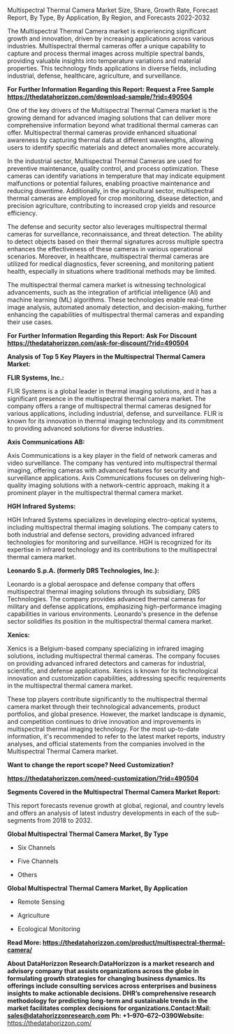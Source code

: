 Multispectral Thermal Camera Market Size, Share, Growth Rate, Forecast
Report, By Type, By Application, By Region, and Forecasts 2022-2032

The Multispectral Thermal Camera market is experiencing significant
growth and innovation, driven by increasing applications across various
industries. Multispectral thermal cameras offer a unique capability to
capture and process thermal images across multiple spectral bands,
providing valuable insights into temperature variations and material
properties. This technology finds applications in diverse fields,
including industrial, defense, healthcare, agriculture, and
surveillance.

**For Further Information Regarding this Report: Request a Free Sample
<https://thedatahorizzon.com/download-sample/?rid=490504>**

One of the key drivers of the Multispectral Thermal Camera market is the
growing demand for advanced imaging solutions that can deliver more
comprehensive information beyond what traditional thermal cameras can
offer. Multispectral thermal cameras provide enhanced situational
awareness by capturing thermal data at different wavelengths, allowing
users to identify specific materials and detect anomalies more
accurately.

In the industrial sector, Multispectral Thermal Cameras are used for
preventive maintenance, quality control, and process optimization. These
cameras can identify variations in temperature that may indicate
equipment malfunctions or potential failures, enabling proactive
maintenance and reducing downtime. Additionally, in the agricultural
sector, multispectral thermal cameras are employed for crop monitoring,
disease detection, and precision agriculture, contributing to increased
crop yields and resource efficiency.

The defense and security sector also leverages multispectral thermal
cameras for surveillance, reconnaissance, and threat detection. The
ability to detect objects based on their thermal signatures across
multiple spectra enhances the effectiveness of these cameras in various
operational scenarios. Moreover, in healthcare, multispectral thermal
cameras are utilized for medical diagnostics, fever screening, and
monitoring patient health, especially in situations where traditional
methods may be limited.

The multispectral thermal camera market is witnessing technological
advancements, such as the integration of artificial intelligence (AI)
and machine learning (ML) algorithms. These technologies enable
real-time image analysis, automated anomaly detection, and
decision-making, further enhancing the capabilities of multispectral
thermal cameras and expanding their use cases.

**For Further Information Regarding this Report: Ask For Discount
<https://thedatahorizzon.com/ask-for-discount/?rid=490504>**

**Analysis of Top 5 Key Players in the Multispectral Thermal Camera
Market:**

**FLIR Systems, Inc.:**

FLIR Systems is a global leader in thermal imaging solutions, and it has
a significant presence in the multispectral thermal camera market. The
company offers a range of multispectral thermal cameras designed for
various applications, including industrial, defense, and surveillance.
FLIR is known for its innovation in thermal imaging technology and its
commitment to providing advanced solutions for diverse industries.

**Axis Communications AB:**

Axis Communications is a key player in the field of network cameras and
video surveillance. The company has ventured into multispectral thermal
imaging, offering cameras with advanced features for security and
surveillance applications. Axis Communications focuses on delivering
high-quality imaging solutions with a network-centric approach, making
it a prominent player in the multispectral thermal camera market.

**HGH Infrared Systems:**

HGH Infrared Systems specializes in developing electro-optical systems,
including multispectral thermal imaging solutions. The company caters to
both industrial and defense sectors, providing advanced infrared
technologies for monitoring and surveillance. HGH is recognized for its
expertise in infrared technology and its contributions to the
multispectral thermal camera market.

**Leonardo S.p.A. (formerly DRS Technologies, Inc.):**

Leonardo is a global aerospace and defense company that offers
multispectral thermal imaging solutions through its subsidiary, DRS
Technologies. The company provides advanced thermal cameras for military
and defense applications, emphasizing high-performance imaging
capabilities in various environments. Leonardo's presence in the defense
sector solidifies its position in the multispectral thermal camera
market.

**Xenics:**

Xenics is a Belgium-based company specializing in infrared imaging
solutions, including multispectral thermal cameras. The company focuses
on providing advanced infrared detectors and cameras for industrial,
scientific, and defense applications. Xenics is known for its
technological innovation and customization capabilities, addressing
specific requirements in the multispectral thermal camera market.

These top players contribute significantly to the multispectral thermal
camera market through their technological advancements, product
portfolios, and global presence. However, the market landscape is
dynamic, and competition continues to drive innovation and improvements
in multispectral thermal imaging technology. For the most up-to-date
information, it's recommended to refer to the latest market reports,
industry analyses, and official statements from the companies involved
in the Multispectral Thermal Camera market.

**Want to change the report scope? Need Customization?**

**<https://thedatahorizzon.com/need-customization/?rid=490504>**

**Segments Covered in the Multispectral Thermal Camera Market Report:**

This report forecasts revenue growth at global, regional, and country
levels and offers an analysis of latest industry developments in each of
the sub-segments from 2018 to 2032.

**Global Multispectral Thermal Camera Market, By Type**

-   Six Channels

-   Five Channels

-   Others

**Global Multispectral Thermal Camera Market, By Application**

-   Remote Sensing

-   Agriculture

-   Ecological Monitoring

**Read More:
<https://thedatahorizzon.com/product/multispectral-thermal-camera/>**

**About DataHorizzon Research:**DataHorizzon is a market research and
advisory company that assists organizations across the globe in
formulating growth strategies for changing business dynamics. Its
offerings include consulting services across enterprises and business
insights to make actionable decisions. DHR’s comprehensive research
methodology for predicting long-term and sustainable trends in the
market facilitates complex decisions for organizations.**Contact:Mail:**
<sales@datahorizzonresearch.com> **Ph:** +1–970–672–0390**Website:**
<https://thedatahorizzon.com/>
